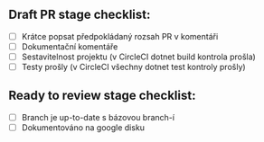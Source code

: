 ## Draft PR stage checklist:

- [ ] Krátce popsat předpokládaný rozsah PR v komentáři
- [ ] Dokumentační komentáře
- [ ] Sestavitelnost projektu (v CircleCI dotnet build kontrola prošla)
- [ ] Testy prošly (v CircleCI všechny dotnet test kontroly prošly)

## Ready to review stage checklist:

- [ ] Branch je up-to-date s bázovou branch-í
- [ ] Dokumentováno na google disku
